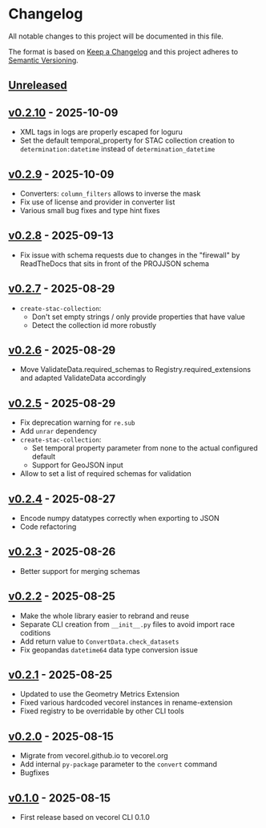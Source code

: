 # Changelog

All notable changes to this project will be documented in this file.

The format is based on [Keep a Changelog](http://keepachangelog.com/en/1.0.0/)
and this project adheres to [Semantic Versioning](http://semver.org/spec/v2.0.0.html).

## [Unreleased]

## [v0.2.10] - 2025-10-09

- XML tags in logs are properly escaped for loguru
- Set the default temporal_property for STAC collection creation to `determination:datetime` instead of `determination_datetime`

## [v0.2.9] - 2025-10-09

- Converters: `column_filters` allows to inverse the mask
- Fix use of license and provider in converter list
- Various small bug fixes and type hint fixes

## [v0.2.8] - 2025-09-13

- Fix issue with schema requests due to changes in the "firewall" by ReadTheDocs that sits in front of the PROJJSON schema

## [v0.2.7] - 2025-08-29

- `create-stac-collection`:
  - Don't set empty strings / only provide properties that have value
  - Detect the collection id more robustly

## [v0.2.6] - 2025-08-29

- Move ValidateData.required_schemas to Registry.required_extensions and adapted ValidateData accordingly

## [v0.2.5] - 2025-08-29

- Fix deprecation warning for `re.sub`
- Add `unrar` dependency
- `create-stac-collection`:
  - Set temporal property parameter from none to the actual configured default
  - Support for GeoJSON input
- Allow to set a list of required schemas for validation

## [v0.2.4] - 2025-08-27

- Encode numpy datatypes correctly when exporting to JSON
- Code refactoring

## [v0.2.3] - 2025-08-26

- Better support for merging schemas

## [v0.2.2] - 2025-08-25

- Make the whole library easier to rebrand and reuse
- Separate CLI creation from `__init__.py` files to avoid import race coditions
- Add return value to `ConvertData.check_datasets`
- Fix geopandas `datetime64` data type conversion issue

## [v0.2.1] - 2025-08-25

- Updated to use the Geometry Metrics Extension
- Fixed various hardcoded vecorel instances in rename-extension
- Fixed registry to be overridable by other CLI tools

## [v0.2.0] - 2025-08-15

- Migrate from vecorel.github.io to vecorel.org
- Add internal `py-package` parameter to the `convert` command
- Bugfixes

## [v0.1.0] - 2025-08-15

- First release based on vecorel CLI 0.1.0

[Unreleased]: <https://github.com/vecorel/cli/compare/v0.2.10...main>
[v0.2.10]: <https://github.com/vecorel/cli/compare/v0.2.9...v0.2.10>
[v0.2.9]: <https://github.com/vecorel/cli/compare/v0.2.8...v0.2.9>
[v0.2.8]: <https://github.com/vecorel/cli/compare/v0.2.7...v0.2.8>
[v0.2.7]: <https://github.com/vecorel/cli/compare/v0.2.6...v0.2.7>
[v0.2.6]: <https://github.com/vecorel/cli/compare/v0.2.5...v0.2.6>
[v0.2.5]: <https://github.com/vecorel/cli/compare/v0.2.4...v0.2.5>
[v0.2.4]: <https://github.com/vecorel/cli/compare/v0.2.3...v0.2.4>
[v0.2.3]: <https://github.com/vecorel/cli/compare/v0.2.2...v0.2.3>
[v0.2.2]: <https://github.com/vecorel/cli/compare/v0.2.1...v0.2.2>
[v0.2.1]: <https://github.com/vecorel/cli/compare/v0.2.0...v0.2.1>
[v0.2.0]: <https://github.com/vecorel/cli/compare/v0.1.0...v0.2.0>
[v0.1.0]: <https://github.com/vecorel/cli/compare/v0.1.0>
